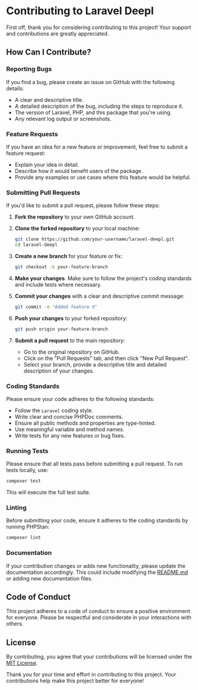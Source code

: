 # Contributing to Laravel Deepl

First off, thank you for considering contributing to this project! Your support and contributions are greatly appreciated.

## How Can I Contribute?

### Reporting Bugs

If you find a bug, please create an issue on GitHub with the following details:
- A clear and descriptive title.
- A detailed description of the bug, including the steps to reproduce it.
- The version of Laravel, PHP, and this package that you're using.
- Any relevant log output or screenshots.

### Feature Requests

If you have an idea for a new feature or improvement, feel free to submit a feature request:
- Explain your idea in detail.
- Describe how it would benefit users of the package.
- Provide any examples or use cases where this feature would be helpful.

### Submitting Pull Requests

If you'd like to submit a pull request, please follow these steps:

1. **Fork the repository** to your own GitHub account.

2. **Clone the forked repository** to your local machine:
    ```bash
    git clone https://github.com/your-username/laravel-deepl.git
    cd laravel-deepl
    ```

3. **Create a new branch** for your feature or fix:
    ```bash
    git checkout -b your-feature-branch
    ```

4. **Make your changes**. Make sure to follow the project's coding standards and include tests where necessary.

5. **Commit your changes** with a clear and descriptive commit message:
    ```bash
    git commit -m "Added feature X"
    ```

6. **Push your changes** to your forked repository:
    ```bash
    git push origin your-feature-branch
    ```

7. **Submit a pull request** to the main repository:
    - Go to the original repository on GitHub.
    - Click on the "Pull Requests" tab, and then click "New Pull Request".
    - Select your branch, provide a descriptive title and detailed description of your changes.

### Coding Standards

Please ensure your code adheres to the following standards:

- Follow the `Laravel` coding style.
- Write clear and concise PHPDoc comments.
- Ensure all public methods and properties are type-hinted.
- Use meaningful variable and method names.
- Write tests for any new features or bug fixes.

### Running Tests

Please ensure that all tests pass before submitting a pull request. To run tests locally, use:

```bash
composer test
```

This will execute the full test suite.

### Linting

Before submitting your code, ensure it adheres to the coding standards by running PHPStan:

```bash
composer lint
```

### Documentation

If your contribution changes or adds new functionality, please update the documentation accordingly. This could include modifying the [README.md](README.md) or adding new documentation files.

## Code of Conduct

This project adheres to a code of conduct to ensure a positive environment for everyone. Please be respectful and considerate in your interactions with others.

## License

By contributing, you agree that your contributions will be licensed under the [MIT License](LICENSE.md).

Thank you for your time and effort in contributing to this project. Your contributions help make this project better for everyone!
